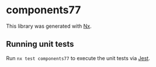 # components77

This library was generated with [Nx](https://nx.dev).

## Running unit tests

Run `nx test components77` to execute the unit tests via [Jest](https://jestjs.io).
